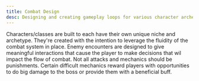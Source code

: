 ```yaml
---
title: Combat Design
desc: Designing and creating gameplay loops for various character archetypes
---
```


Characters/classes are built to each have their own unique niche and archetype. They're created with the intention
to leverage the fluidity of the combat system in place. Enemy encounters are designed to give meaningful interactions
that cause the player to make decisions that wil impact the flow of combat. Not all attacks and mechanics should be
punishments. Certain difficult mechanics reward players with opportunities to do big damage to the boss or provide them
with a beneficial buff.
